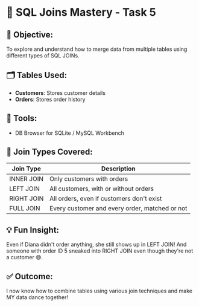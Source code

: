 # 🧩 SQL Joins Mastery - Task 5

## 🎯 Objective:
To explore and understand how to merge data from multiple tables using different types of SQL JOINs.

## 🗂️ Tables Used:
- **Customers**: Stores customer details
- **Orders**: Stores order history

## 🔧 Tools:
- DB Browser for SQLite / MySQL Workbench

## 📌 Join Types Covered:
| Join Type   | Description                                      |
|-------------|--------------------------------------------------|
| INNER JOIN  | Only customers with orders                       |
| LEFT JOIN   | All customers, with or without orders            |
| RIGHT JOIN  | All orders, even if customers don't exist        |
| FULL JOIN   | Every customer and every order, matched or not   |

## 💡 Fun Insight:
Even if Diana didn't order anything, she still shows up in LEFT JOIN! And someone with order ID 5 sneaked into RIGHT JOIN even though they're not a customer 😅.

## ✅ Outcome:
I now know how to combine tables using various join techniques and make MY data dance together!


